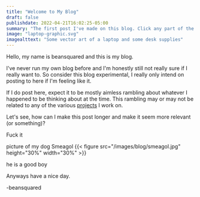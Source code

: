 ```yaml
---
title: "Welcome to My Blog"
draft: false
publishdate: 2022-04-21T16:02:25-05:00
summary: "The first post I've made on this blog. Click any part of the image, title, etc to open the post and read the full article."
image: "laptop-graphic.svg"
imagealttext: "Some vector art of a laptop and some desk supplies"
---
```

Hello, my name is beansquared and this is my blog.

I've never run my own blog before and I'm honestly still not really sure if I really want to. So consider this blog experimental, I really only intend on posting to here if I'm feeling like it.

If I do post here, expect it to be mostly aimless rambling about whatever I happened to be thinking about at the time. This rambling may or may not be related to any of the various [projects](/projects/) I work on.

Let's see, how can I make this post longer and make it seem more relevant (or something)?

Fuck it

picture of my dog Smeagol
{{< figure src="/images/blog/smeagol.jpg" height="30%" width="30%" >}}

he is a good boy

Anyways have a nice day.

-beansquared